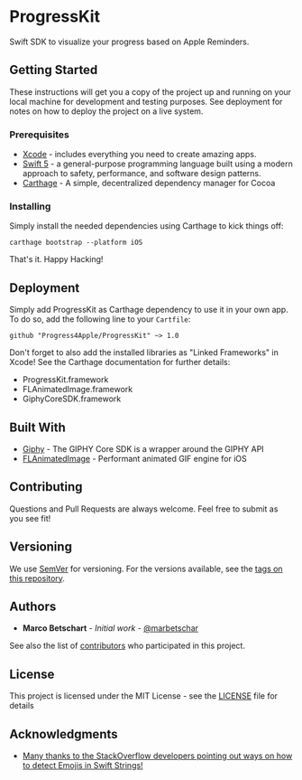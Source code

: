 # ProgressKit

Swift SDK to visualize your progress based on Apple Reminders.

## Getting Started

These instructions will get you a copy of the project up and running on your local machine for development and testing purposes. See deployment for notes on how to deploy the project on a live system.

### Prerequisites

- [Xcode](https://developer.apple.com/xcode/) - includes everything you need to create amazing apps.
- [Swift 5](https://swift.org/getting-started/) - a general-purpose programming language built using a modern approach to safety, performance, and software design patterns.
- [Carthage](https://github.com/Carthage/Carthage#installing-carthage) - A simple, decentralized dependency manager for Cocoa 

### Installing

Simply install the needed dependencies using Carthage to kick things off:

```
carthage bootstrap --platform iOS
```

That's it. Happy Hacking!

## Deployment

Simply add ProgressKit as Carthage dependency to use it in your own app. To do so, add the following line to your `Cartfile`:

```
github "Progress4Apple/ProgressKit" ~> 1.0
```

Don't forget to also add the installed libraries as "Linked Frameworks" in Xcode! See the Carthage documentation for further details:

- ProgressKit.framework
- FLAnimatedImage.framework
- GiphyCoreSDK.framework

## Built With

* [Giphy](https://github.com/Giphy/giphy-ios-sdk-core/) - The GIPHY Core SDK is a wrapper around the GIPHY API
* [FLAnimatedImage](https://github.com/Flipboard/FLAnimatedImage) - Performant animated GIF engine for iOS

## Contributing

Questions and Pull Requests are always welcome. Feel free to submit as you see fit!

## Versioning

We use [SemVer](http://semver.org/) for versioning. For the versions available, see the [tags on this repository](https://github.com/Progress4Apple/ProgressKit/tags). 

## Authors

* **Marco Betschart** - *Initial work* - [@marbetschar](https://marco.betschart.name)

See also the list of [contributors](https://github.com/Progress4Apple/ProgressKit/contributors) who participated in this project.

## License

This project is licensed under the MIT License - see the [LICENSE](LICENSE) file for details

## Acknowledgments

* [Many thanks to the StackOverflow developers pointing out ways on how to detect Emojis in Swift Strings!](https://stackoverflow.com/questions/30757193/find-out-if-character-in-string-is-emoji)
